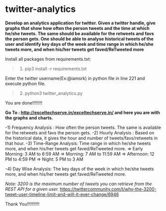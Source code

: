 # twitter-analytics
**Develop an analytics application for twitter. Given a twitter handle, give graphs that show how often the person tweets and the time at which he/she tweets. The same should be available for the retweets and favs the person gets. One should be able to analyse historical tweets of the user and identify key days of the week and time range in which he/she tweets more, and when his/her tweets get faved/ReTweeted more**

Install all packages from requirements.txt:

>1) pip3 install -r requirements.txt

Enter the twitter username(Ex:@iamsrk) in python file in line 221 and execute python file.

>2) python3 twitter_analytics.py

You are done!!!!!!!!

**Go To : http://exceltechserve.in/exceltechserve.in/ and here you are with the graphs and charts.**

-1) Frequency Analysis : How often the person tweets. The same is available for the retweets and favs the person gets.
-2) Hourly Analysis : Based on the historical data, it gives the hour and number of tweets/favs/retweets in that hour.
-3) Time-Range Analysis: Time range in which he/she tweets more, and when his/her tweets get faved/ReTweeted more.
    => Early Morning: 3 AM to 6:59 AM
    => Morning: 7 AM to 11:59 AM
    => Afternoon: 12 PM to 4:59 PM
    => Night: 5 PM to 3 AM
    
 -4) Day Wise Analysis: The key days of the week in which he/she tweets more, and when his/her tweets get faved/ReTweeted more.
 
 
 *Note: 3200 is the maximum number of tweets you can retrieve from the REST API for a given user.*
        https://twittercommunity.com/t/why-the-3200-tweet-user-timeline-limit-and-will-it-ever-change/6946
 
 Thank You!!!!!!!!!!
    

